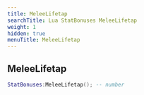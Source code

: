 ```yaml
---
title: MeleeLifetap
searchTitle: Lua StatBonuses MeleeLifetap
weight: 1
hidden: true
menuTitle: MeleeLifetap
---
```

## MeleeLifetap
```lua
StatBonuses:MeleeLifetap(); -- number
```